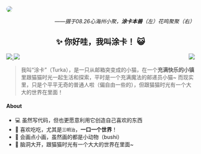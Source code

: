 <a href="#" target="_blank">
    <img style="border-radius: 15px;" src="https://upload-cdn.turka.cn/picture/IMG_20221210_115911.png?imageMogr2/rquality/50/crop/1280x720/gravity/center" />
</a>

<p align="right"><i>——摄于08.26心海州小聚，<b>涂卡本兽</b>（左）花鸣聚聚（右）</i></p>

<h2 align="center">✨ 你好哇，我叫涂卡！ 😺</h2>

<a href="https://turka.cn">
    <img src="https://img.shields.io/badge/涂卡手账-turka.cn-7ccefe?style=for-the-badge" />
</a>

<a href="https://space.bilibili.com/179467753">
    <img src="https://img.shields.io/badge/Bilibili-涂卡--Turka-fc8bab?style=for-the-badge" />
</a>

<img align="right" src="https://github-readme-stats.vercel.app/api/top-langs?username=turka-cn&hide_title=true&hide_border=true&langs_count=6&card_width=280" />

> 我叫“涂卡”（Turka），是一只从邮箱突变成的小猫，在一个**充满快乐的小镇**里跟猫猫时光一起生活和探索，平时是一个充满魔法的邮递员小猫~
> 而现实里，只是个平平无奇的普通人啦（偏自由一些的），但跟猫猫时光有一个大大的世界在里面！

#### About
- 💻 虽然写代码，但也更愿意利用它创造自己喜欢的东西
- 🥪 喜欢吃吃，尤其是`三明治`，**一口一个世界**！
- 🎨 会画点小画，虽然画的都是小动物（bushi）
- 🌌 脑洞大开，跟猫猫时光有一个大大的世界在里面~
